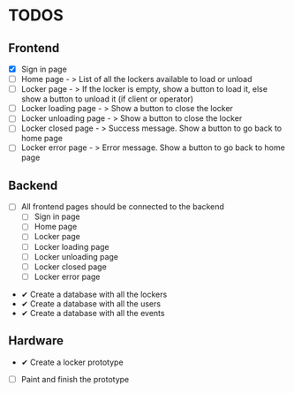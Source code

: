 # TODOS

## Frontend

- [x] Sign in page
- [ ] Home page - > List of all the lockers available to load or unload
- [ ] Locker page - > If the locker is empty, show a button to load it, else show a button to unload it (if client or operator)
- [ ] Locker loading page - > Show a button to close the locker
- [ ] Locker unloading page - > Show a button to close the locker
- [ ] Locker closed page - > Success message. Show a button to go back to home page
- [ ] Locker error page - > Error message. Show a button to go back to home page

## Backend

- [ ] All frontend pages should be connected to the backend
    - [ ] Sign in page
    - [ ] Home page
    - [ ] Locker page
    - [ ] Locker loading page
    - [ ] Locker unloading page
    - [ ] Locker closed page
    - [ ] Locker error page
- ✔ Create a database with all the lockers
-  ✔ Create a database with all the users
- ✔ Create a database with all the events

## Hardware

- ✔ Create a locker prototype
- [ ] Paint and finish the prototype
